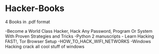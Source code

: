 # Hacker-Books
4 Books in .pdf format

-Become a World Class Hacker, Hack Any Password, Program Or System With Proven Strategies and Tricks
-Python 2 manuscripts - Learn Hacking FAST!, Tor Browser Setup
-HOW_TO_HACK_WIFI_NETWORKS
-Windows Hacking crack all cool stuff of windows
